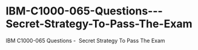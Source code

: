 # IBM-C1000-065-Questions---Secret-Strategy-To-Pass-The-Exam
IBM C1000-065 Questions -  Secret Strategy To Pass The Exam
